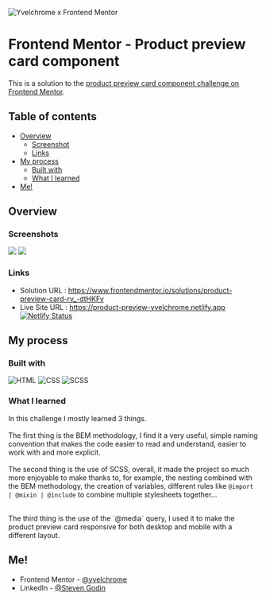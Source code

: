 ![Yvelchrome x Frontend Mentor](https://user-images.githubusercontent.com/55931217/173252483-facf776d-ac95-455f-9933-98dd79c35e41.png)

# Frontend Mentor - Product preview card component

This is a solution to the [product preview card component challenge on Frontend Mentor](https://www.frontendmentor.io/challenges/product-preview-card-component-GO7UmttRfa).

## Table of contents

- [Overview](#overview)
  - [Screenshot](#screenshot)
  - [Links](#links)
- [My process](#my-process)
  - [Built with](#built-with)
  - [What I learned](#what-i-learned)
- [Me!](#me)

## Overview

### Screenshots

![](https://user-images.githubusercontent.com/55931217/179534068-f88810e7-541c-4e7a-96ed-4bea6aaceec1.png)
![](https://user-images.githubusercontent.com/55931217/179534225-cb96cbc9-b2e2-48a2-8042-9183cba60a8b.png)

### Links

- Solution URL : https://www.frontendmentor.io/solutions/product-preview-card-rv_-dtHKFv
- Live Site URL : https://product-preview-yvelchrome.netlify.app
  <br/>[![Netlify Status](https://api.netlify.com/api/v1/badges/fef7e728-ccb0-4abe-bcc3-71873a346a76/deploy-status)](https://app.netlify.com/sites/product-preview-yvelchrome/deploys)

## My process

### Built with

![HTML](https://img.shields.io/badge/HTML5-E34F26?style=for-the-badge&logo=html5&logoColor=white)
![CSS](https://img.shields.io/badge/CSS3-1572B6?style=for-the-badge&logo=css3&logoColor=white)
![SCSS](https://img.shields.io/badge/Sass-CC6699?style=for-the-badge&logo=sass&logoColor=white)

### What I learned

In this challenge I mostly learned 3 things.
<br/><br/>
The first thing is the BEM methodology, I find it a very useful, simple naming convention that makes the code easier to read and understand, easier to work with and more explicit.
<br/><br/>
The second thing is the use of SCSS, overall, it made the project so much more enjoyable to make thanks to, for example, the nesting combined with the BEM methodology, the creation of variables, different rules like `@import | @mixin | @include` to combine multiple stylesheets together...

<br/>
The third thing is the use of the `@media` query, I used it to make the product preview card responsive for both desktop and mobile with a different layout.

<br/>

## Me!

- Frontend Mentor - [@yvelchrome](https://www.frontendmentor.io/profile/yvelchrome)
- LinkedIn - [@Steven Godin](https://www.linkedin.com/in/steven-godin/)

